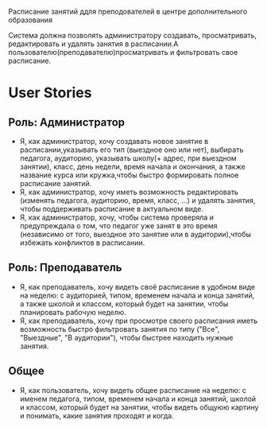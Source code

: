 Расписание занятий ддля преподователей в центре дополнительного образования

Система должна позволять администратору создавать, просматривать, редактировать и удалять занятия в расписании.А пользователю(преподавателю)просматривать и фильтровать свое расписание.

# User Stories

## Роль: Администратор
- Я, как администратор, хочу создавать новое занятие в расписании,указывать его тип (выездное оно или нет), выбирать педагога, аудиторию, указывать школу(+ адрес, при выездном занятии), класс, день недели, время начала и окончания, а также название курса или кружка,чтобы быстро формировать полное расписание занятий.
- Я, как администратор, хочу иметь возможность редактировать (изменять педагога, аудиторию, время, класс, ...) и удалять занятия, чтобы поддерживать расписание в актуальном виде.
- Я, как администратор, хочу, чтобы система проверяла и предупреждала о том, что педагог уже занят в это время (независимо от того, выездное это занятие или в аудитории),чтобы избежать конфликтов в расписании.

## Роль: Преподаватель
- Я, как преподаватель, хочу видеть своё расписание в удобном виде на неделю: с аудиторией, типом, временем начала и конца занятий, а также школой и классом, который будет на занятии, чтобы планировать рабочую неделю.
- Я, как преподаватель, хочу при просмотре своего расписания иметь возможность быстро фильтровать занятия по типу ("Все", "Выездные", "В аудитории"), чтобы быстрее находить нужные занятия.

## Общее
- Я, как пользователь, хочу видеть общее расписание на неделю: с именем педагога, типом, временем начала и конца занятий, школой и классом, который будет на занятии, чтобы видеть общуюю картину и понимать, какие занятия проходят и когда.


